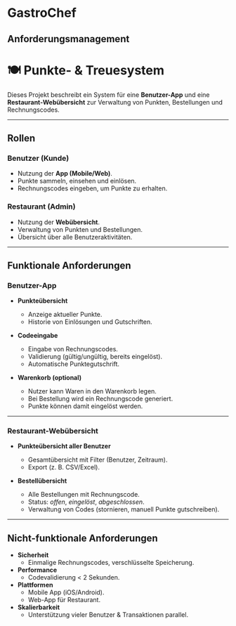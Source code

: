 # GastroChef

## Anforderungsmanagement 

# 🍽️ Punkte- & Treuesystem

Dieses Projekt beschreibt ein System für eine **Benutzer-App** und eine **Restaurant-Webübersicht** zur Verwaltung von Punkten, Bestellungen und Rechnungscodes.

---

## Rollen

### Benutzer (Kunde)
- Nutzung der **App (Mobile/Web)**.
- Punkte sammeln, einsehen und einlösen.
- Rechnungscodes eingeben, um Punkte zu erhalten.

### Restaurant (Admin)
- Nutzung der **Webübersicht**.
- Verwaltung von Punkten und Bestellungen.
- Übersicht über alle Benutzeraktivitäten.

---

## Funktionale Anforderungen

### Benutzer-App
- **Punkteübersicht**
  - Anzeige aktueller Punkte.
  - Historie von Einlösungen und Gutschriften.

- **Codeeingabe**
  - Eingabe von Rechnungscodes.
  - Validierung (gültig/ungültig, bereits eingelöst).
  - Automatische Punktegutschrift.

- **Warenkorb (optional)**
  - Nutzer kann Waren in den Warenkorb legen.
  - Bei Bestellung wird ein Rechnungscode generiert.
  - Punkte können damit eingelöst werden.

---

### Restaurant-Webübersicht
- **Punkteübersicht aller Benutzer**
  - Gesamtübersicht mit Filter (Benutzer, Zeitraum).
  - Export (z. B. CSV/Excel).

- **Bestellübersicht**
  - Alle Bestellungen mit Rechnungscode.
  - Status: *offen*, *eingelöst*, *abgeschlossen*.
  - Verwaltung von Codes (stornieren, manuell Punkte gutschreiben).

---

## Nicht-funktionale Anforderungen
- **Sicherheit**
  - Einmalige Rechnungscodes, verschlüsselte Speicherung.
- **Performance**
  - Codevalidierung < 2 Sekunden.
- **Plattformen**
  - Mobile App (iOS/Android).
  - Web-App für Restaurant.
- **Skalierbarkeit**
  - Unterstützung vieler Benutzer & Transaktionen parallel.
